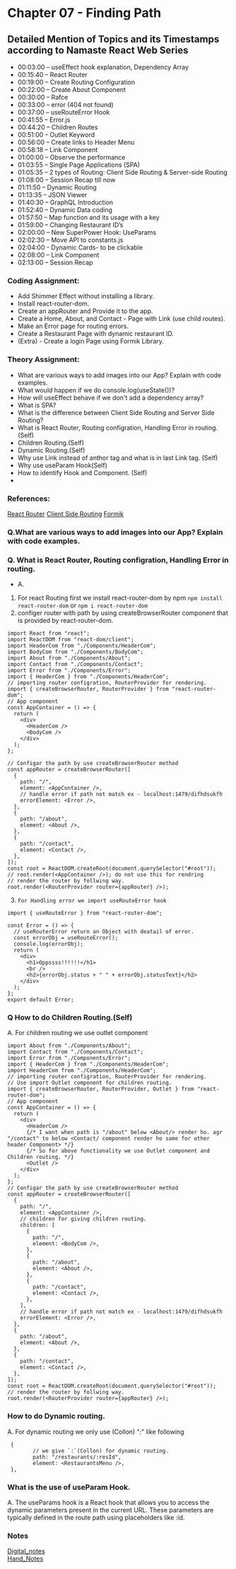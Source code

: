 # Chapter 07 - Finding Path

## Detailed Mention of Topics and its Timestamps according to Namaste React Web Series

- 00:03:00 – useEffect hook explanation, Dependency Array
- 00:15:40 – React Router
- 00:19:00 – Create Routing Configuration
- 00:22:00 – Create About Component
- 00:30:00 – Rafce
- 00:33:00 – error (404 not found)
- 00:37:00 – useRouteError Hook
- 00:41:55 – Error.js
- 00:44:20 – Children Routes
- 00:51:00 – Outlet Keyword
- 00:56:00 – Create links to Header Menu
- 00:58:18 – Link Component
- 01:00:00 – Observe the performance
- 01:03:55 – Single Page Applications (SPA)
- 01:05:35 – 2 types of Routing: Client Side Routing & Server-side Routing
- 01:08:00 – Session Recap till now
- 01:11:50 – Dynamic Routing
- 01:13:35 – JSON Viewer
- 01:40:30 – GraphQL Introduction
- 01:52:40 – Dynamic Data coding
- 01:57:50 – Map function and its usage with a key
- 01:59:00 – Changing Restaurant ID’s
- 02:00:00 – New SuperPower Hook: UseParams
- 02:02:30 – Move API to constants.js
- 02:04:00 - Dynamic Cards- to be clickable
- 02:08:00 – Link Component
- 02:13:00 – Session Recap

### Coding Assignment:

- Add Shimmer Effect without installing a library.
- Install react-router-dom.
- Create an appRouter and Provide it to the app.
- Create a Home, About, and Contact - Page with Link (use child routes).
- Make an Error page for routing errors.
- Create a Restaurant Page with dynamic restaurant ID.
- (Extra) - Create a login Page using Formik Library.

### Theory Assignment:

- What are various ways to add images into our App? Explain with code examples.
- What would happen if we do console.log(useState())?
- How will useEffect behave if we don't add a dependency array?
- What is SPA?
- What is the difference between Client Side Routing and Server Side Routing?
- What is React Router, Routing configration, Handling Error in routing.(Self)
- Children Routing.(Self)
- Dynamic Routing.(Self)
- Why use Link instead of anthor tag and what is in last Link tag. (Self)
- Why use useParam Hook(Self)
- How to identify Hook and Component. (Self)
-

### References:

[React Router](https://reactrouter.com/en/main)
[Client Side Routing](https://reactrouter.com/en/main/start/overview)
[Formik](https://formik.org/)

### Q.What are various ways to add images into our App? Explain with code examples.

### Q. What is React Router, Routing configration, Handling Error in routing.

- A.

1. For react Routing first we install react-router-dom by npm `npm install react-router-dom` or `npm i react-router-dom`
2. configer router with path by using createBrowserRouter component that is provided by react-router-dom.

```JS
import React from "react";
import ReactDOM from "react-dom/client";
import HeaderCom from "./Components/HeaderCom";
import BodyCom from "./Components/BodyCom";
import About from "./Components/About";
import Contact from "./Components/Contact";
import Error from "./Components/Error";
import { HeaderCom } from "./Components/HeaderCom";
// importing router configration, RouterProvider for rendering.
import { createBrowserRouter, RouterProvider } from "react-router-dom";
// App component
const AppContainer = () => {
  return (
    <div>
      <HeaderCom />
      <BodyCom />
    </div>
  );
};

// Configar the path by use createBrowserRouter method
const appRouter = createBrowserRouter([
  {
    path: "/",
    element: <AppContainer />,
    // handle error if path not match ex - localhost:1479/difhdsukfh
    errorElement: <Error />,
  },
  {
    path: "/about",
    element: <About />,
  },
  {
    path: "/contact",
    element: <Contact />,
  },
]);
const root = ReactDOM.createRoot(document.querySelector("#root"));
// root.render(<AppContainer />); do not use this for rendring
// render the router by follwing way.
root.render(<RouterProvider router={appRouter} />);
```

3. `For Handling error we import useRouteError hook`

```JS
import { useRouteError } from "react-router-dom";

const Error = () => {
  // useRouterError return an Object with deatail of error.
  const errorObj = useRouteError();
  console.log(errorObj);
  return (
    <div>
      <h1>Oppssss!!!!!!</h1>
      <br />
      <h2>{errorObj.status + " " + errorObj.statusText}</h2>
    </div>
  );
};
export default Error;
```

### Q How to do Children Routing.(Self)

A. For children routing we use outlet component

```JS
import About from "./Components/About";
import Contact from "./Components/Contact";
import Error from "./Components/Error";
import { HeaderCom } from "./Components/HeaderCom";
import HeaderCom from "./Components/HeaderCom";
// importing router configration, RouterProvider for rendering.
// Use import Outlet component for children routing.
import { createBrowserRouter, RouterProvider, Outlet } from "react-router-dom";
// App component
const AppContainer = () => {
  return (
    <div>
      <HeaderCom />
      {/* I want when path is "/about" below <About/> render ho. agr "/contact" to below <Contact/ component render ho same for other header Component> */}
      {/* So for above functionality we use Outlet component and Children routing. */}
      <Outlet />
    </div>
  );
};
// Configar the path by use createBrowserRouter method
const appRouter = createBrowserRouter([
  {
    path: "/",
    element: <AppContainer />,
    // children for giving children routing.
    children: [
      {
        path: "/",
        element: <BodyCom />,
      },
      {
        path: "/about",
        element: <About />,
      },
      {
        path: "/contact",
        element: <Contact />,
      },
    ],
    // handle error if path not match ex - localhost:1479/difhdsukfh
    errorElement: <Error />,
  },
  {
    path: "/about",
    element: <About />,
  },
  {
    path: "/contact",
    element: <Contact />,
  },
]);
const root = ReactDOM.createRoot(document.querySelector("#root"));
// render the router by follwing way.
root.render(<RouterProvider router={appRouter} />);
```

### How to do Dynamic routing.

A. For dynamic routing we only use (Collon) ":" like following

```JS
 {
        // we give `:`(Collon) for dynamic routing.
        path: "/restaurants/:resId",
        element: <RestaurantsMenu />,
 },
```

### What is the use of useParam Hook.

A. The useParams hook is a React hook that allows you to access the dynamic parameters present in the current URL. These parameters are typically defined in the route path using placeholders like :id.

### Notes

[Digital_notes](https://drive.google.com/file/d/1UEUVCrk75rAllR4bCIZo1PHSenA9wX_-/view)<br>
[Hand_Notes](https://drive.google.com/file/d/1n_8C5b7zHIWrXb-39MibXX74RyNoztJm/view)
